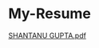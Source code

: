 # My-Resume

[SHANTANU GUPTA.pdf](https://github.com/Shantanugupta43/My-Resume/files/9461333/SHANTANU.GUPTA.pdf)

